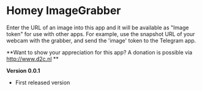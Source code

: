 # Homey ImageGrabber 

Enter the URL of an image into this app and it will be available as "Image token" for use with other apps. For example, use the snapshot URL of your webcam with the grabber, and send the 'image' token to the Telegram app.

**Want to show your appreciation for this app? A donation is possible via http://www.d2c.nl **


**Version 0.0.1**
- First released version